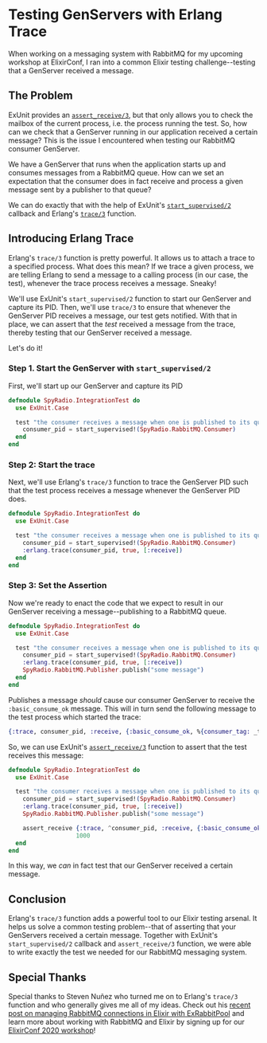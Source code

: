 # Testing GenServers with Erlang Trace
When working on a messaging system with RabbitMQ for my upcoming workshop at ElixirConf, I ran into a common Elixir testing challenge--testing that a GenServer received a message.

## The Problem
ExUnit provides an [`assert_receive/3`](https://hexdocs.pm/ex_unit/ExUnit.Assertions.html#assert_receive/3), but that only allows you to check the mailbox of the current process, i.e. the process running the test. So, how can we check that a GenServer running in our application received a certain message? This is the issue I encountered when testing our RabbitMQ consumer GenServer.

We have a GenServer that runs when the application starts up and consumes messages from a RabbitMQ queue. How can we set an expectation that the consumer does in fact receive and process a given message sent by a publisher to that queue?

We can do exactly that with the help of ExUnit's [`start_supervised/2`](https://hexdocs.pm/ex_unit/ExUnit.Callbacks.html#start_supervised/2) callback and Erlang's [`trace/3`](http://erlang.org/doc/man/erlang.html#trace-3) function.

## Introducing Erlang Trace

Erlang's `trace/3` function is pretty powerful. It allows us to attach a trace to a specified process. What does this mean? If we trace a given process, we are telling Erlang to send a message to a calling process (in our case, the test), whenever the trace process receives a message. Sneaky!

We'll use ExUnit's `start_supervised/2` function to start our GenServer and capture its PID. Then, we'll use `trace/3` to ensure that whenever the GenServer PID receives a message, our test gets notified. With that in place, we can assert that the _test_ received a message from the trace, thereby testing that our GenServer received a message.

Let's do it!

### Step 1. Start the GenServer with `start_supervised/2`

First, we'll start up our GenServer and capture its PID

```elixir
defmodule SpyRadio.IntegrationTest do
  use ExUnit.Case

  test "the consumer receives a message when one is published to its queue" do
    consumer_pid = start_supervised!(SpyRadio.RabbitMQ.Consumer)
  end
end
```

### Step 2: Start the trace

Next, we'll use Erlang's `trace/3` function to trace the GenServer PID such that the test process receives a message whenever the GenServer PID does.

```elixir
defmodule SpyRadio.IntegrationTest do
  use ExUnit.Case

  test "the consumer receives a message when one is published to its queue" do
    consumer_pid = start_supervised!(SpyRadio.RabbitMQ.Consumer)
    :erlang.trace(consumer_pid, true, [:receive])
  end
end
```

### Step 3: Set the Assertion
Now we're ready to enact the code that we expect to result in our GenServer receiving a message--publishing to a RabbitMQ queue.

```elixir
defmodule SpyRadio.IntegrationTest do
  use ExUnit.Case

  test "the consumer receives a message when one is published to its queue" do
    consumer_pid = start_supervised!(SpyRadio.RabbitMQ.Consumer)
    :erlang.trace(consumer_pid, true, [:receive])
    SpyRadio.RabbitMQ.Publisher.publish("some message")
  end
end
```

Publishes a message _should_ cause our consumer GenServer to receive the `:basic_consume_ok` message. This will in turn send the following message to the test process which started the trace:

```elixir
{:trace, consumer_pid, :receive, {:basic_consume_ok, %{consumer_tag: _tag}}
```
So, we can use ExUnit's [`assert_receive/3`](https://hexdocs.pm/ex_unit/ExUnit.Assertions.html#assert_receive/3) function to assert that the test receives this message:

```elixir
defmodule SpyRadio.IntegrationTest do
  use ExUnit.Case

  test "the consumer receives a message when one is published to its queue" do
    consumer_pid = start_supervised!(SpyRadio.RabbitMQ.Consumer)
    :erlang.trace(consumer_pid, true, [:receive])
    SpyRadio.RabbitMQ.Publisher.publish("some message")

    assert_receive {:trace, ^consumer_pid, :receive, {:basic_consume_ok, %{consumer_tag: _tag}}},
                   1000
  end
end
```

In this way, we _can_ in fact test that our GenServer received a certain message.

## Conclusion
Erlang's `trace/3` function adds a powerful tool to our Elixir testing arsenal. It helps us solve a common testing problem--that of asserting that your GenServers received a certain message. Together with ExUnit's `start_supervised/2` callback and `assert_receive/3` function, we were able to write exactly the test we needed for our RabbitMQ messaging system.

## Special Thanks
Special thanks to Steven Nuñez who turned me on to Erlang's `trace/3` function and who generally gives me all of my ideas. Check out his [recent post on managing RabbitMQ connections in Elixir with ExRabbitPool](https://hostiledeveloper.com/2020/08/09/connection-pools-and-rabbitmq.html) and learn more about working with RabbitMQ and Elixir by signing up for our [ElixirConf 2020 workshop](https://2020.elixirconf.com/trainers/3/course)! 

